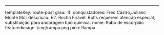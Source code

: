 ---
templateKey: route-post
grau: '4'
conquistadores: Fred Castro,Juliano Monte Mor
descricao: E2. Rocha Friável. Bolts requerem atenção especial, substituição para ancoragem tipo química.
nome: Rabo de escorpião
featuredimage: /img/rampa.png
pico: Rampa